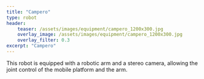 ```yaml
---
title: "Campero"
type: robot
header:
    teaser: /assets/images/equipment/campero_1200x300.jpg
    overlay_image: /assets/images/equipment/campero_1200x300.jpg
    overlay_filter: 0.3
excerpt: "Campero"
---
```


This robot is equipped with a robotic arm and a stereo camera, allowing the joint control of the mobile platform and the arm.
